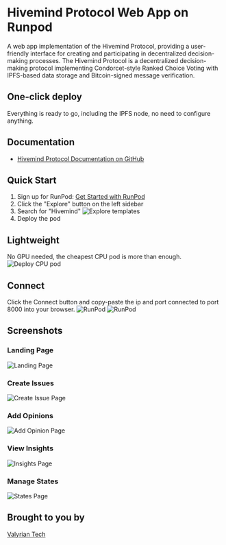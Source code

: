 # Hivemind Protocol Web App on Runpod

A web app implementation of the Hivemind Protocol, providing a user-friendly interface for creating and participating in decentralized decision-making processes.
The Hivemind Protocol is a decentralized decision-making protocol implementing Condorcet-style Ranked Choice Voting with IPFS-based data storage and Bitcoin-signed message verification.

## One-click deploy
Everything is ready to go, including the IPFS node, no need to configure anything.

## Documentation
- [Hivemind Protocol Documentation on GitHub](https://github.com/ValyrianTech/hivemind-python)

## Quick Start

1. Sign up for RunPod: [Get Started with RunPod](https://get.runpod.io/hw46xr4h3la6)
2. Click the "Explore" button on the left sidebar
3. Search for "Hivemind"
![Explore templates](https://github.com/ValyrianTech/hivemind-python/raw/main/hivemind/static/runpod_explore.png)
4. Deploy the pod

## Lightweight
No GPU needed, the cheapest CPU pod is more than enough.
![Deploy CPU pod](https://github.com/ValyrianTech/hivemind-python/raw/main/hivemind/static/runpod_cpu.png)

## Connect
Click the Connect button and copy-paste the ip and port connected to port 8000 into your browser.
![RunPod](https://github.com/ValyrianTech/hivemind-python/raw/main/hivemind/static/runpod_connect1.png)
![RunPod](https://github.com/ValyrianTech/hivemind-python/raw/main/hivemind/static/runpod_connect2.png)

## Screenshots

### Landing Page
![Landing Page](https://github.com/ValyrianTech/hivemind-python/raw/main/hivemind/static/LandingPage.png)

### Create Issues
![Create Issue Page](https://github.com/ValyrianTech/hivemind-python/raw/main/hivemind/static/CreateIssuePage.png)

### Add Opinions
![Add Opinion Page](https://github.com/ValyrianTech/hivemind-python/raw/main/hivemind/static/AddOpinionPage.png)

### View Insights
![Insights Page](https://github.com/ValyrianTech/hivemind-python/raw/main/hivemind/static/InsightsPage.png)

### Manage States
![States Page](https://github.com/ValyrianTech/hivemind-python/raw/main/hivemind/static/StatesPage.png)

## Brought to you by
[Valyrian Tech](https://linktr.ee/ValyrianTech)


